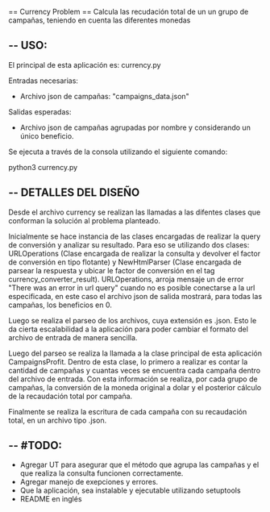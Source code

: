 == Currency Problem ==
Calcula las recudación total de un un grupo de campañas, teniendo en cuenta las diferentes monedas

--
USO:
--
El principal de esta aplicación es: currency.py

Entradas necesarias:
* Archivo json de campañas: "campaigns_data.json"

Salidas esperadas:
* Archivo json de campañas agrupadas por nombre y considerando un único beneficio.

Se ejecuta a través de la consola utilizando el siguiente comando:

python3 currency.py

--
DETALLES DEL DISEÑO
--
Desde el archivo currency se realizan las llamadas a las difentes clases que conforman
la solución al problema planteado.

Inicialmente se hace instancia de las clases encargadas de realizar la query de conversión y analizar
su resultado. Para eso se utilizando dos clases: URLOperations (Clase encargada de realizar la consulta
y devolver el factor de conversión en tipo flotante) y NewHtmlParser (Clase encargada de parsear la respuesta
y ubicar le factor de conversión en el tag currency_converter_result).
URLOperations, arroja mensaje un de error "There was an error in url query" cuando no es posible conectarse a
la url especificada, en este caso el archivo json de salida mostrará, para todas las campañas, los beneficios en 0.

Luego se realiza el parseo de los archivos, cuya extensión es .json. Esto le da cierta escalabilidad a la
aplicación para poder cambiar el formato del archivo de entrada de manera sencilla.

Luego del parseo se realiza la llamada a la clase principal de esta aplicación CampaignsProfit.
Dentro de esta clase, lo primero a realizar es contar la cantidad de campañas y cuantas veces se encuentra cada
campaña dentro del archivo de entrada. Con esta información se realiza, por cada grupo de campañas, la conversión de
la moneda original a dolar y el posterior cálculo de la recaudación total por campaña.

Finalmente se realiza la escritura de cada campaña con su recaudación total, en un archivo tipo .json.

--
 #TODO:
--
 * Agregar UT para asegurar que el método que agrupa las campañas y el que realiza
 la consulta funcionen correctamente.
 * Agregar manejo de exepciones y errores.
 * Que la aplicación, sea instalable y ejecutable utilizando setuptools
 * README en inglés